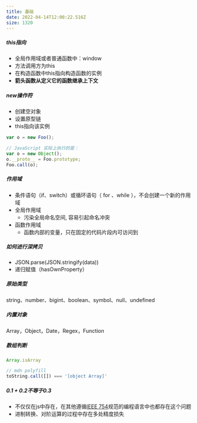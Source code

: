 ```yaml
---
title: 基础
date: 2022-04-14T12:00:22.516Z
size: 1320
---
```

##### this指向

- 全局作用域或者普通函数中：window
- 方法调用方为this
- 在构造函数中this指向构造函数的实例
- **箭头函数从定义它的函数继承上下文**

##### new操作符

- 创建空对象
- 设置原型链
- this指向该实例

```javascript
var o = new Foo();

// JavaScript 实际上执行的是：
var o = new Object();
o.__proto__ = Foo.prototype;
Foo.call(o);
```

##### 作用域

- 条件语句（if、switch）或循环语句（ for 、while ），不会创建一个新的作用域
- 全局作用域
  - 污染全局命名空间, 容易引起命名冲突
- 函数作用域
  - 函数内部的变量，只在固定的代码片段内可访问到

##### 如何进行深拷贝

- JSON.parse(JSON.stringify(data))
- 递归赋值（hasOwnProperty）

##### 原始类型

string、number、bigint、boolean、symbol、null、undefined

##### 内置对象

Array，Object，Date，Regex，Function

##### 数组判断

```js
Array.isArray

// mdn polyfill
toString.call([]) === '[object Array]'
```

##### 0.1 + 0.2不等于0.3

- 不仅仅在js中存在，在其他遵循[IEEE 754](https://link.zhihu.com/?target=https%3A//zh.wikipedia.org/zh-cn/IEEE_754)规范的编程语言中也都存在这个问题
- 进制转换、对阶运算的过程中存在多处精度损失
